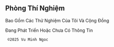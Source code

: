 ## Phòng Thí Nghiệm 

Bao Gồm Các Thử Nghiệm Của Tôi Và Cộng Đồng 

Đang Phát Triển Hoặc Chưa Có Thông Tin



     ©️2025 Vu Minh Ngoc
